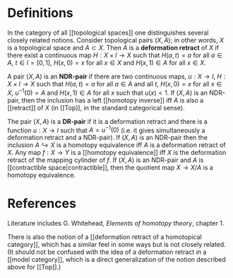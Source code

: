 # Definitions

In the category of all [[topological spaces]] one distinguishes several closely related notions. Consider topological pairs $(X,A)$; in other words, $X$ is a topological space and $A\subset X$.  Then $A$ is a __deformation retract__ of $X$ if there exist a continuous map $H:X\times I\to X$ such that $H(a,t)=a$ for all $a\in A$, $t\in I=[0,1]$, $H(x,0) = x$ for all $x\in X$ and $H(x,1)\in A$ for all $x\in X$.

A pair $(X,A)$ is an __NDR-pair__ if there are two continuous maps, $u:X\to I,\; H:X\times I\to X$ such that $H(a,t)=a$ for all $a\in A$ and all $t$, $H(x,0)=x$ for all $x\in X$, $u^{-1}(0)=A$ and $H(x,1)\in A$ for all $x$ such that $u(x)\lt 1$. If $(X,A)$ is an NDR-pair, then the inclusion has a left [[homotopy inverse]] iff $A$ is also a [[retract]] of $X$ (in [[Top]], in the standard categorical sense).

The pair $(X,A)$ is a __DR-pair__ if it is a deformation retract and there is a function $u:X\to I$ such that $A=u^{-1}(0)$ (i.e. it gives simultaneously a deformation retract and a NDR-pair). If $(X,A)$ is an NDR-pair then the inclusion $A\hookrightarrow X$ is a homotopy equivalence iff $A$ is a deformation retract of $X$. Any map $f:X\to Y$ is a [[homotopy equivalence]] iff $X$ is the deformation retract of the mapping cylinder of $f$. If $(X,A)$ is an NDR-pair and $A$ is [[contractible space|contractible]], then the quotient map $X\to X/A$ is a homotopy equivalence. 

# References

Literature includes G. Whitehead, _Elements of homotopy theory_, chapter 1. 

There is also the notion of a [[deformation retract of a homotopical category]], which has a similar feel in some ways but is not closely related.  (It should not be confused with the idea of a deformation retract *in* a [[model category]], which is a direct generalization of the notion described above for [[Top]].)
